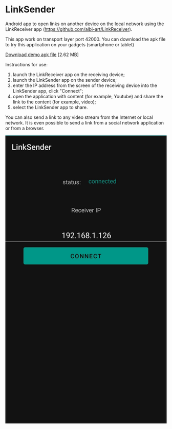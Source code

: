 # LinkSender
Android app to open links on another device on the local network using the LinkReceiver app (https://github.com/albi-art/LinkReceiver).

This app work on transport layer port 42000. You can download the apk file to try this application on your gadgets (smartphone or tablet)

[Download demo apk file](https://github.com/albi-art/LinkSender/raw/dev/demo/LinkSender.apk) [2.62 MB]

Instructions for use:
1. launch the LinkReceiver app on the receiving device;
2. launch the LinkSender app on the sender device;
3. enter the IP address from the screen of the receiving device into the LinkSender app, click "Connect";
4. open the application with content (for example, Youtube) and share the link to the content (for example, video);
5. select the LinkSender app to share.

You can also send a link to any video stream from the Internet or local network. It is even possible to send a link from a social network application or from a browser.


![App screenshot](https://github.com/albi-art/LinkSender/blob/dev/demo/LinkSenderDemo.jpg?raw=true)
